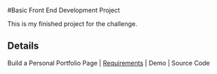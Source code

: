 
#Basic Front End Development Project

This is my finished project for the challenge.

## Details

Build a Personal Portfolio Page | [Requirements](http://www.freecodecamp.com/challenges/build-a-personal-portfolio-webpage) | Demo | Source Code